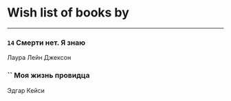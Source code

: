 # Wish list of books by [](https://ok.ru/profile/536771522733)
---

### `14` Смерти нет. Я знаю
Лаура Лейн Джексон

### `` Моя жизнь провидца
Эдгар Кейси

